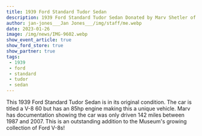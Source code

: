 ```yaml
---
title: 1939 Ford Standard Tudor Sedan
description: 1939 Ford Standard Tudor Sedan Donated by Marv Shetler of Oregon
author: jan-jones___Jan Jones___/img/staff/me.webp
date: 2023-01-26
image: /img/news/IMG-9602.webp
show_event_article: true
show_ford_store: true
show_partner: true
tags: 
 - 1939 
 - ford 
 - standard 
 - tudor 
 - sedan
---
```


This 1939 Ford Standard Tudor Sedan is in its original condition. The car is titled a V-8 60 but has an 85hp engine making this a unique vehicle. Marv has documentation showing the car was only driven 142 miles between 1987 and 2007. This is an outstanding addition to the Museum's growing collection of Ford V-8s!

